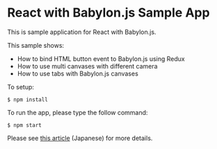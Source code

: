 
# React with Babylon.js Sample App

This is sample application for React with Babylon.js.

This sample shows:

- How to bind HTML button event to Babylon.js using Redux
- How to use multi canvases with different camera
- How to use tabs with Babylon.js canvases

To setup:
```shell
$ npm install
```

To run the app, please type the follow command:

```shell
$ npm start
```

Please see [this article](https://qiita.com/dmystk/items/06fb0d0d21c690652f99) (Japanese) for more details.

